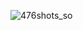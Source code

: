 ![476shots_so](https://github.com/AlanSan1195/matera-prototipe/assets/130740412/5415a0f9-748a-412b-80d5-1da5aefb1e02)
